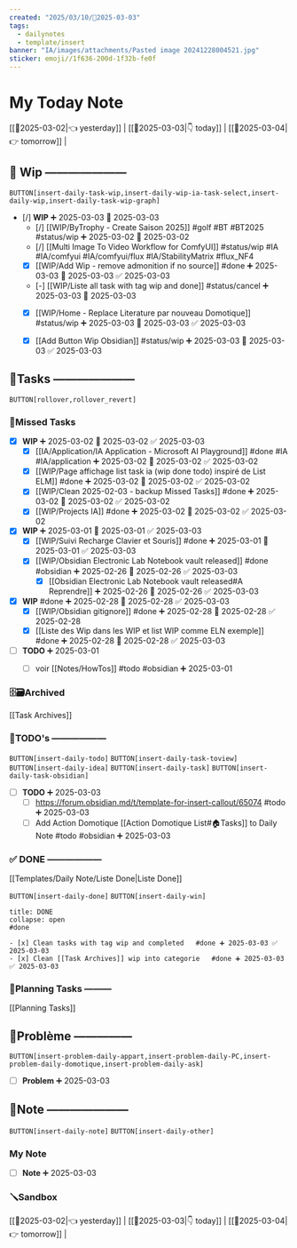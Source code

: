 ```yaml
---
created: "2025/03/10/📒2025-03-03"
tags:
  - dailynotes
  - template/insert
banner: "IA/images/attachments/Pasted image 20241228004521.jpg"
sticker: emoji//1f636-200d-1f32b-fe0f
---
```

# My Today Note

[[📒2025-03-02|👈 yesterday]] | [[📒2025-03-03|👇 today]] | [[📒2025-03-04|👉 tomorrow]] |

## 🚧 Wip ———————

`BUTTON[insert-daily-task-wip,insert-daily-wip-ia-task-select,insert-daily-wip,insert-daily-task-wip-graph]`

- [/] **WIP** ➕ 2025-03-03 🛫 2025-03-03
    - [/] [[WIP/ByTrophy - Create Saison 2025]] #golf #BT #BT2025 #status/wip  ➕ 2025-03-02 🛫 2025-03-02 
    - [/] [[Multi Image To Video Workflow for ComfyUI]] #status/wip #IA #IA/comfyui #IA/comfyui/flux #IA/StabilityMatrix #flux_NF4
	- [x] [[WIP/Add Wip - remove admonition if no source]] #done ➕ 2025-03-03 🛫 2025-03-03 ✅ 2025-03-03
    - [-] [[WIP/Liste all task with tag wip and done]] #status/cancel ➕ 2025-03-03 🛫 2025-03-03   
    - [x] [[WIP/Home - Replace Literature par nouveau Domotique]] #status/wip ➕ 2025-03-03 🛫 2025-03-03 ✅ 2025-03-03
    - [x] [[Add Button Wip Obsidian]] #status/wip ➕ 2025-03-03 🛫 2025-03-03 ✅ 2025-03-03



## 🚀Tasks ———————

`BUTTON[rollover,rollover_revert]`
### 🥷Missed Tasks
- [x] **WIP** ➕ 2025-03-02 🛫 2025-03-02 ✅ 2025-03-03
    - [x] [[IA/Application/IA Application - Microsoft AI Playground]] #done #IA #IA/application ➕ 2025-03-02 🛫 2025-03-02 ✅ 2025-03-02
    - [x] [[WIP/Page affichage list task ia (wip done todo) inspiré de List ELM]] #done ➕ 2025-03-02 🛫 2025-03-02 ✅ 2025-03-02
    - [x] [[WIP/Clean 2025-02-03 - backup Missed Tasks]] #done ➕ 2025-03-02 🛫 2025-03-02 ✅ 2025-03-02
    - [x] [[WIP/Projects IA]] #done ➕ 2025-03-02 🛫 2025-03-02 ✅ 2025-03-02
- [x] **WIP** ➕ 2025-03-01 🛫 2025-03-01 ✅ 2025-03-03
    - [x] [[WIP/Suivi Recharge Clavier et Souris]] #done ➕ 2025-03-01 🛫 2025-03-01 ✅ 2025-03-03
    - [x] [[WIP/Obsidian Electronic Lab Notebook vault released]] #done #obsidian ➕ 2025-02-26 🛫 2025-02-26 ✅ 2025-03-03
	    - [x] [[Obsidian Electronic Lab Notebook vault released#A Reprendre]] ➕ 2025-02-26 🛫 2025-02-26 ✅ 2025-03-03
- [x] **WIP** #done ➕ 2025-02-28 🛫 2025-02-28 ✅ 2025-03-03
    - [x] [[WIP/Obsidian gitignore]] #done  ➕ 2025-02-28 🛫 2025-02-28 ✅ 2025-02-28
    - [x] [[Liste des Wip dans les WIP et list WIP comme ELN exemple]] #done ➕ 2025-02-28 🛫 2025-02-28 ✅ 2025-03-03
- [ ] **TODO**  ➕ 2025-03-01
	- [ ] voir [[Notes/HowTos]]  #todo #obsidian  ➕ 2025-03-01 


### 🗄️🗃️Archived

[[Task Archives]]
### 📎TODO's ——————

`BUTTON[insert-daily-todo]`    `BUTTON[insert-daily-task-toview]`    `BUTTON[insert-daily-idea]`    `BUTTON[insert-daily-task]`  `BUTTON[insert-daily-task-obsidian]`

- [ ] **TODO**  ➕ 2025-03-03
    - [ ] https://forum.obsidian.md/t/template-for-insert-callout/65074  #todo  ➕ 2025-03-03 
	- [ ] Add Action Domotique [[Action Domotique List#🏠Tasks]]  to Daily Note  #todo #obsidian  ➕ 2025-03-03 
 
### ✅ DONE ——————

[[Templates/Daily Note/Liste Done|Liste Done]]

 `BUTTON[insert-daily-done]` `BUTTON[insert-daily-win]`
 

`````ad-done
title: DONE
collapse: open
#done 

- [x] Clean tasks with tag wip and completed   #done ➕ 2025-03-03 ✅ 2025-03-03
- [x] Clean [[Task Archives]] wip into categorie   #done ➕ 2025-03-03 ✅ 2025-03-03

`````

 

### 📅Planning Tasks ———

[[Planning Tasks]]





## 🚨Problème —————

`BUTTON[insert-problem-daily-appart,insert-problem-daily-PC,insert-problem-daily-domotique,insert-problem-daily-ask]`

- [ ] **Problem**  ➕ 2025-03-03
## 📝Note ———————

`BUTTON[insert-daily-note]` `BUTTON[insert-daily-other]`
### My Note

- [ ] **Note**  ➕ 2025-03-03

### 🪛Sandbox 







[[📒2025-03-02|👈 yesterday]] | [[📒2025-03-03|👇 today]] | [[📒2025-03-04|👉 tomorrow]] |
